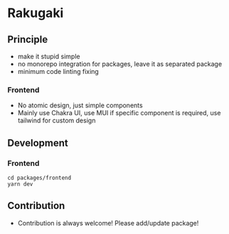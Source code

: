 # Rakugaki

## Principle

- make it stupid simple
- no monorepo integration for packages, leave it as separated package
- minimum code linting fixing

### Frontend

- No atomic design, just simple components
- Mainly use Chakra UI, use MUI if specific component is required, use tailwind for custom design

## Development

### Frontend

```
cd packages/frontend
yarn dev
```

## Contribution

- Contribution is always welcome! Please add/update package!
